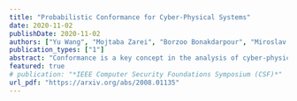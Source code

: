 ```yaml
---
title: "Probabilistic Conformance for Cyber-Physical Systems"
date: 2020-11-02
publishDate: 2020-11-02
authors: ["Yu Wang", "Mojtaba Zarei", "Borzoo Bonakdarpour", "Miroslav Pajic"]
publication_types: ["1"]
abstract: "Conformance is a key concept in the analysis of cyber-physical systems (CPS). It indicates that two models simultaneously satisfy the same specifications of interest practically so that the result of analyzing one model automatically transfers to the other. In this paper, we propose a new concept of probabilistic conformance for CPS, extending previous study to the probabilistic domain. It is defined by the approximately equal satisfaction probabilities for a given parameterized signal temporal logic specification. Then we propose the first statistical verification method for probabilistic conformance of temporal logic specifications for grey-box CPS. To this end, we introduce a novel extended Kolmogorov-Smirnov test that can check approximately equal of two probability distributions for any desired confidence level (< 1). We apply our technique to verify the probabilistic conformance of: (1) the startup time of the widely-used full and simplified models of the Toyota Powertrain system, (2) the settling time of lane-keeping controllers based on model predictive control and neural network (NN)-based lane-keeping controllers of different sizes for an autonomous car, and (3) the maximal deviation of DC voltage between the full and simplified models of a power grid system."
featured: true
# publication: "*IEEE Computer Security Foundations Symposium (CSF)*"
url_pdf: "https://arxiv.org/abs/2008.01135"
---
```


